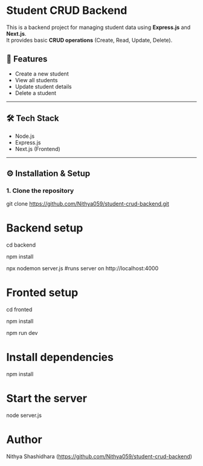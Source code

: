 # Student CRUD Backend

This is a backend project for managing student data using **Express.js** and **Next.js**.  
It provides basic **CRUD operations** (Create, Read, Update, Delete).



## 🚀 Features
- Create a new student
- View all students
- Update student details
- Delete a student

---

## 🛠️ Tech Stack
- Node.js
- Express.js
- Next.js (Frontend)


---

## ⚙️ Installation & Setup

### 1. Clone the repository

git clone https://github.com/Nithya059/student-crud-backend.git

# Backend setup
cd backend

npm install

npx nodemon server.js #runs server on http://localhost:4000

# Fronted setup
cd fronted 

npm install

npm run dev

# Install dependencies
npm install

# Start the server
node server.js

# Author
Nithya Shashidhara (https://github.com/Nithya059/student-crud-backend)
